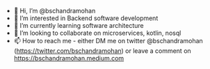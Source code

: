 - 👋 Hi, I’m @bschandramohan
- 👀 I’m interested in Backend software development
- 🌱 I’m currently learning software architecture
- 💞️ I’m looking to collaborate on microservices, kotlin, nosql
- 📫 How to reach me - either DM me on twitter @bschandramohan (https://twitter.com/bschandramohan) or leave a comment on https://bschandramohan.medium.com

<!---
bschandramohan/bschandramohan is a ✨ special ✨ repository because its `README.md` (this file) appears on your GitHub profile.
You can click the Preview link to take a look at your changes.
--->
